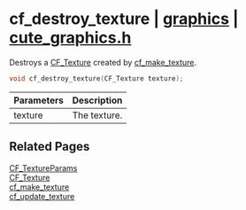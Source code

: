 # cf_destroy_texture | [graphics](https://github.com/RandyGaul/cute_framework/blob/master/docs/graphics_readme.md) | [cute_graphics.h](https://github.com/RandyGaul/cute_framework/blob/master/include/cute_graphics.h)

Destroys a [CF_Texture](https://github.com/RandyGaul/cute_framework/blob/master/docs/graphics/cf_texture.md) created by [cf_make_texture](https://github.com/RandyGaul/cute_framework/blob/master/docs/graphics/cf_make_texture.md).

```cpp
void cf_destroy_texture(CF_Texture texture);
```

Parameters | Description
--- | ---
texture | The texture.

## Related Pages

[CF_TextureParams](https://github.com/RandyGaul/cute_framework/blob/master/docs/graphics/cf_textureparams.md)  
[CF_Texture](https://github.com/RandyGaul/cute_framework/blob/master/docs/graphics/cf_texture.md)  
[cf_make_texture](https://github.com/RandyGaul/cute_framework/blob/master/docs/graphics/cf_make_texture.md)  
[cf_update_texture](https://github.com/RandyGaul/cute_framework/blob/master/docs/graphics/cf_update_texture.md)  
